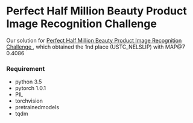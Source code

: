 #  Perfect Half Million Beauty Product Image Recognition Challenge


Our solution for [Perfect Half Million Beauty Product Image Recognition Challenge
](https://challenge2019.perfectcorp.com/index.html), which obtained the 1nd place (USTC_NELSLIP) with MAP@7 0.4086


### Requirement
- python 3.5
- pytorch 1.0.1
- PIL
- torchvision
- pretrainedmodels
- tqdm


